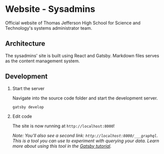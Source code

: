 # Website - Sysadmins

Official website of Thomas Jefferson High School for Science and Technology's systems administrator team.

## Architecture

The sysadmins' site is built using React and Gatsby. Markdown files serves as the content management system.

## Development

1. Start the server

    Navigate into the source code folder and start the development server.

    ```shell
    gatsby develop
    ```

2. Edit code

    The site is now running at `http://localhost:8000`!

    _Note: You'll also see a second link: _`http://localhost:8000/___graphql`_. This is a tool you can use to experiment with querying your data. Learn more about using this tool in the [Gatsby tutorial](https://www.gatsbyjs.org/tutorial/part-five/#introducing-graphiql)._
